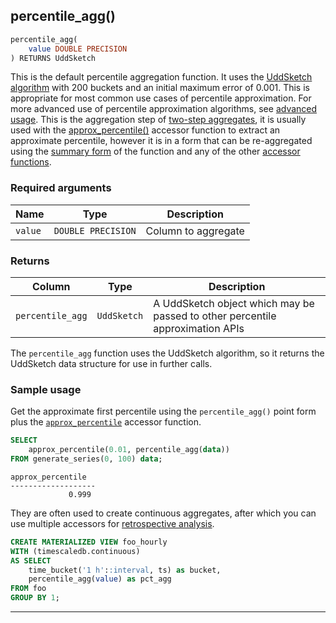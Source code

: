 ## percentile_agg()

```sql
percentile_agg(
    value DOUBLE PRECISION
) RETURNS UddSketch
```

This is the default percentile aggregation function. It uses the [UddSketch
algorithm](https://github.com/timescale/timescale-analytics/blob/main/docs/uddsketch.md)
with 200 buckets and an initial maximum error of 0.001. This is appropriate for
most common use cases of percentile approximation. For more advanced use of
percentile approximation algorithms,
see [advanced usage](https://github.com/timescale/timescale-analytics/blob/main/docs/percentile_approximation.md#advanced-usage).
This is the aggregation step
of [two-step aggregates](https://github.com/timescale/timescale-analytics/blob/main/docs/two-step_aggregation.md),
it is usually used with the [approx_percentile()](#approx_percentile) accessor
function to extract an approximate percentile, however it is in a form that can
be re-aggregated using the [summary form](#summary-form) of the function and any
of the other [accessor functions](#accessor-functions).

### Required arguments

|Name|Type|Description|
|---|---|---|
|`value`|`DOUBLE PRECISION`|Column to aggregate|

### Returns

|Column|Type|Description|
|---|---|---|
|`percentile_agg`|`UddSketch`|A UddSketch object which may be passed to other percentile approximation APIs|

The `percentile_agg` function uses the UddSketch algorithm, so it returns the
UddSketch data structure for use in further calls.

### Sample usage
Get the approximate first percentile using the `percentile_agg()` point form plus the [`approx_percentile`](#approx_percentile) accessor function.

```SQL
SELECT
    approx_percentile(0.01, percentile_agg(data))
FROM generate_series(0, 100) data;
```
```output
approx_percentile
-------------------
             0.999
```

They are often used to create continuous aggregates, after which you can use
multiple accessors
for [retrospective analysis](https://github.com/timescale/timescale-analytics/blob/main/docs/two-step_aggregation.md#retrospective-analysis-over-downsampled-data).

```SQL
CREATE MATERIALIZED VIEW foo_hourly
WITH (timescaledb.continuous)
AS SELECT
    time_bucket('1 h'::interval, ts) as bucket,
    percentile_agg(value) as pct_agg
FROM foo
GROUP BY 1;
```
---
